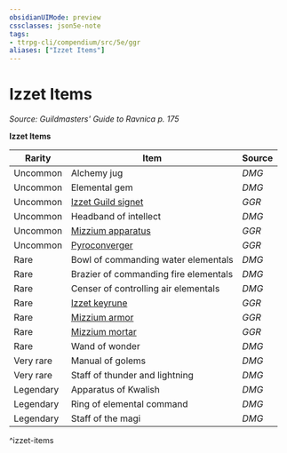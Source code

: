 ```yaml
---
obsidianUIMode: preview
cssclasses: json5e-note
tags:
- ttrpg-cli/compendium/src/5e/ggr
aliases: ["Izzet Items"]
---
```

# Izzet Items
*Source: Guildmasters' Guide to Ravnica p. 175* 

**Izzet Items**

| Rarity | Item | Source |
|--------|------|--------|
| Uncommon | Alchemy jug | *DMG* |
| Uncommon | Elemental gem | *DMG* |
| Uncommon | [Izzet Guild signet](3-Mechanics/CLI/items/izzet-guild-signet-ggr.md) | *GGR* |
| Uncommon | Headband of intellect | *DMG* |
| Uncommon | [Mizzium apparatus](3-Mechanics/CLI/items/mizzium-apparatus-ggr.md) | *GGR* |
| Uncommon | [Pyroconverger](3-Mechanics/CLI/items/pyroconverger-ggr.md) | *GGR* |
| Rare | Bowl of commanding water elementals | *DMG* |
| Rare | Brazier of commanding fire elementals | *DMG* |
| Rare | Censer of controlling air elementals | *DMG* |
| Rare | [Izzet keyrune](3-Mechanics/CLI/items/izzet-keyrune-ggr.md) | *GGR* |
| Rare | [Mizzium armor](3-Mechanics/CLI/items/mizzium-armor-ggr.md) | *GGR* |
| Rare | [Mizzium mortar](3-Mechanics/CLI/items/mizzium-mortar-ggr.md) | *GGR* |
| Rare | Wand of wonder | *DMG* |
| Very rare | Manual of golems | *DMG* |
| Very rare | Staff of thunder and lightning | *DMG* |
| Legendary | Apparatus of Kwalish | *DMG* |
| Legendary | Ring of elemental command | *DMG* |
| Legendary | Staff of the magi | *DMG* |
^izzet-items